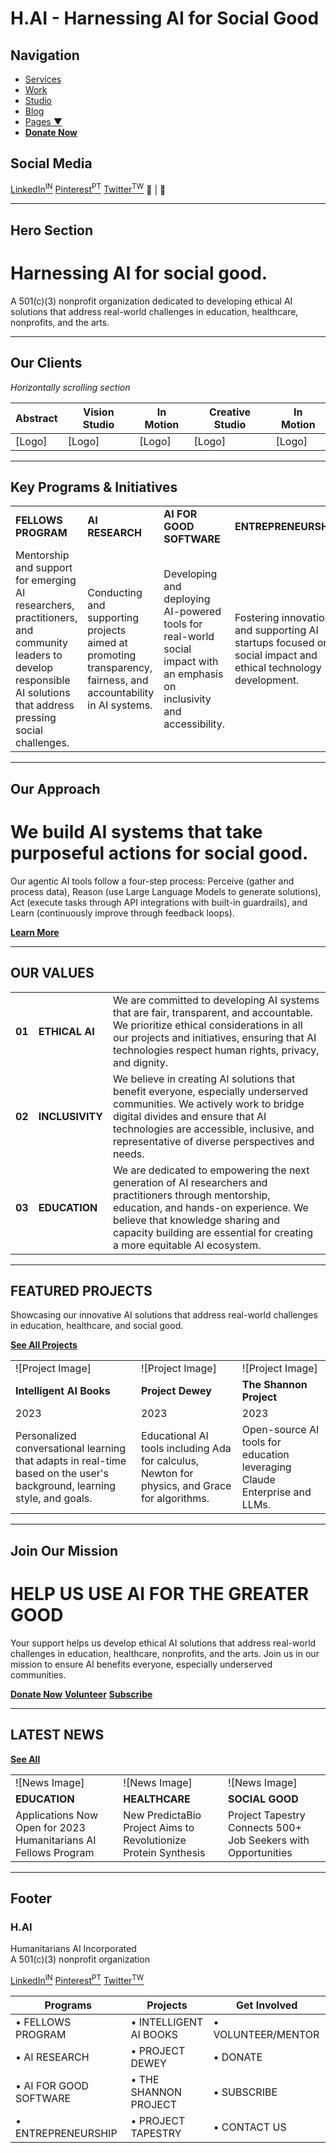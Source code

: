 
# H.AI - Harnessing AI for Social Good

## Navigation
- [Services](#services)
- [Work](#work)
- [Studio](#studio)
- [Blog](#blog)
- [Pages ▼](#pages)
- [**Donate Now**](#donate)

## Social Media
[LinkedIn<sup>IN</sup>](#) [Pinterest<sup>PT</sup>](#) [Twitter<sup>TW</sup>](#)
🔆 | 🌙 <!-- Toggle theme button -->

---

## Hero Section
# Harnessing AI for social good.

A 501(c)(3) nonprofit organization dedicated to developing ethical AI solutions that address real-world challenges in education, healthcare, nonprofits, and the arts.

---

## Our Clients
*Horizontally scrolling section*

| Abstract | Vision Studio | In Motion | Creative Studio | In Motion |
|----------|---------------|-----------|----------------|-----------|
| [Logo]   | [Logo]        | [Logo]    | [Logo]         | [Logo]    |

---

## Key Programs & Initiatives

| | | | |
|-|-|-|-|
| **FELLOWS PROGRAM** | **AI RESEARCH** | **AI FOR GOOD SOFTWARE** | **ENTREPRENEURSHIP** |
| Mentorship and support for emerging AI researchers, practitioners, and community leaders to develop responsible AI solutions that address pressing social challenges. | Conducting and supporting projects aimed at promoting transparency, fairness, and accountability in AI systems. | Developing and deploying AI-powered tools for real-world social impact with an emphasis on inclusivity and accessibility. | Fostering innovation and supporting AI startups focused on social impact and ethical technology development. |

---

## Our Approach

# We build AI systems that take purposeful actions for social good.

Our agentic AI tools follow a four-step process: Perceive (gather and process data), Reason (use Large Language Models to generate solutions), Act (execute tasks through API integrations with built-in guardrails), and Learn (continuously improve through feedback loops).

[**Learn More**](#learn-more)

---

## OUR VALUES

| | | |
|-|-|-|
| **01** | **ETHICAL AI** | We are committed to developing AI systems that are fair, transparent, and accountable. We prioritize ethical considerations in all our projects and initiatives, ensuring that AI technologies respect human rights, privacy, and dignity. |
| **02** | **INCLUSIVITY** | We believe in creating AI solutions that benefit everyone, especially underserved communities. We actively work to bridge digital divides and ensure that AI technologies are accessible, inclusive, and representative of diverse perspectives and needs. |
| **03** | **EDUCATION** | We are dedicated to empowering the next generation of AI researchers and practitioners through mentorship, education, and hands-on experience. We believe that knowledge sharing and capacity building are essential for creating a more equitable AI ecosystem. |

---

## FEATURED PROJECTS

Showcasing our innovative AI solutions that address real-world challenges in education, healthcare, and social good.

[**See All Projects**](#projects)

| | | |
|-|-|-|
| ![Project Image] | ![Project Image] | ![Project Image] |
| **Intelligent AI Books** | **Project Dewey** | **The Shannon Project** |
| 2023 | 2023 | 2023 |
| Personalized conversational learning that adapts in real-time based on the user's background, learning style, and goals. | Educational AI tools including Ada for calculus, Newton for physics, and Grace for algorithms. | Open-source AI tools for education leveraging Claude Enterprise and LLMs. |

---

## Join Our Mission

# HELP US USE AI FOR THE GREATER GOOD

Your support helps us develop ethical AI solutions that address real-world challenges in education, healthcare, nonprofits, and the arts. Join us in our mission to ensure AI benefits everyone, especially underserved communities.

[**Donate Now**](#donate) [**Volunteer**](#volunteer) [**Subscribe**](#subscribe)

---

## LATEST NEWS

[**See All**](#news)

| | | |
|-|-|-|
| ![News Image] | ![News Image] | ![News Image] |
| **EDUCATION** | **HEALTHCARE** | **SOCIAL GOOD** |
| Applications Now Open for 2023 Humanitarians AI Fellows Program | New PredictaBio Project Aims to Revolutionize Protein Synthesis | Project Tapestry Connects 500+ Job Seekers with Opportunities |

---

## Footer

### H.AI
Humanitarians AI Incorporated  
A 501(c)(3) nonprofit organization

[LinkedIn<sup>IN</sup>](#) [Pinterest<sup>PT</sup>](#) [Twitter<sup>TW</sup>](#)

| **Programs** | **Projects** | **Get Involved** |
|--------------|--------------|------------------|
| • FELLOWS PROGRAM | • INTELLIGENT AI BOOKS | • VOLUNTEER/MENTOR |
| • AI RESEARCH | • PROJECT DEWEY | • DONATE |
| • AI FOR GOOD SOFTWARE | • THE SHANNON PROJECT | • SUBSCRIBE |
| • ENTREPRENEURSHIP | • PROJECT TAPESTRY | • CONTACT US |
```

